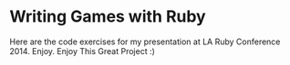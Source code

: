Writing Games with Ruby
=======================

Here are the code exercises for my presentation at LA Ruby Conference 2014. Enjoy.
Enjoy This Great Project :)
